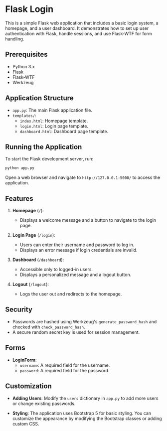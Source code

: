 # Flask Login

This is a simple Flask web application that includes a basic login system, a homepage, and a user dashboard. It demonstrates how to set up user authentication with Flask, handle sessions, and use Flask-WTF for form handling.

## Prerequisites

- Python 3.x
- Flask
- Flask-WTF
- Werkzeug

## Application Structure

- `app.py`: The main Flask application file.
- `templates/`:
  - `index.html`: Homepage template.
  - `login.html`: Login page template.
  - `dashboard.html`: Dashboard page template.

## Running the Application

To start the Flask development server, run:

```bash
python app.py
```

Open a web browser and navigate to `http://127.0.0.1:5000/` to access the application.

## Features

1. **Homepage** (`/`):
   - Displays a welcome message and a button to navigate to the login page.

2. **Login Page** (`/login`):
   - Users can enter their username and password to log in.
   - Displays an error message if login credentials are invalid.

3. **Dashboard** (`/dashboard`):
   - Accessible only to logged-in users.
   - Displays a personalized message and a logout button.

4. **Logout** (`/logout`):
   - Logs the user out and redirects to the homepage.

## Security

- Passwords are hashed using Werkzeug's `generate_password_hash` and checked with `check_password_hash`.
- A secure random secret key is used for session management.

## Forms

- **LoginForm**:
  - `username`: A required field for the username.
  - `password`: A required field for the password.

## Customization

- **Adding Users**:
  Modify the `users` dictionary in `app.py` to add more users or change existing passwords.

- **Styling**:
  The application uses Bootstrap 5 for basic styling. You can customize the appearance by modifying the Bootstrap classes or adding custom CSS.
